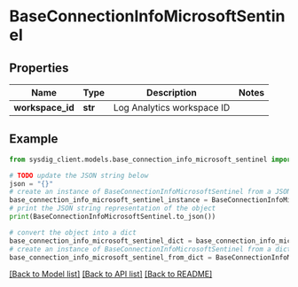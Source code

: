 # BaseConnectionInfoMicrosoftSentinel


## Properties

Name | Type | Description | Notes
------------ | ------------- | ------------- | -------------
**workspace_id** | **str** | Log Analytics workspace ID | 

## Example

```python
from sysdig_client.models.base_connection_info_microsoft_sentinel import BaseConnectionInfoMicrosoftSentinel

# TODO update the JSON string below
json = "{}"
# create an instance of BaseConnectionInfoMicrosoftSentinel from a JSON string
base_connection_info_microsoft_sentinel_instance = BaseConnectionInfoMicrosoftSentinel.from_json(json)
# print the JSON string representation of the object
print(BaseConnectionInfoMicrosoftSentinel.to_json())

# convert the object into a dict
base_connection_info_microsoft_sentinel_dict = base_connection_info_microsoft_sentinel_instance.to_dict()
# create an instance of BaseConnectionInfoMicrosoftSentinel from a dict
base_connection_info_microsoft_sentinel_from_dict = BaseConnectionInfoMicrosoftSentinel.from_dict(base_connection_info_microsoft_sentinel_dict)
```
[[Back to Model list]](../README.md#documentation-for-models) [[Back to API list]](../README.md#documentation-for-api-endpoints) [[Back to README]](../README.md)


